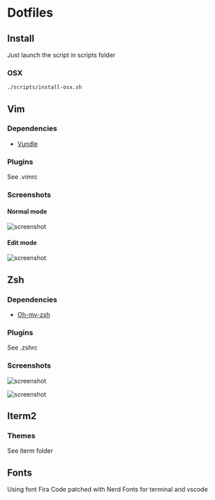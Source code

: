 # Dotfiles

## Install

Just launch the script in scripts folder

### OSX

```bash
./scripts/install-osx.sh
```

## Vim

### Dependencies

- [Vundle](https://github.com/VundleVim/Vundle.vim)

### Plugins

See .vimrc

### Screenshots

#### Normal mode

![screenshot][vim]

#### Edit mode

![screenshot][vim-edit]

## Zsh

### Dependencies

- [Oh-my-zsh](https://github.com/robbyrussell/oh-my-zsh)

### Plugins

See .zshrc

### Screenshots

![screenshot][terminal]

![screenshot][terminal-git]

## Iterm2

### Themes

See iterm folder

## Fonts

Using font Fira Code patched with Nerd Fonts for terminal and vscode


[terminal]: https://github.com/kranack/dotfiles/raw/master/screenshots/terminal.png "Terminal screenshot"
[terminal-git]: https://github.com/kranack/dotfiles/raw/master/screenshots/terminal_git.png "Terminal with git integration"
[vim]: https://github.com/kranack/dotfiles/raw/master/screenshots/vim.png "Vim normal mode screenshot"
[vim-edit]: https://github.com/kranack/dotfiles/raw/master/screenshots/vim_edit.png "Vim edit mode screenshot"
